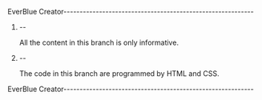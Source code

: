 EverBlue Creator-----------------------------------------------------------

1. --
   
   All the content in this branch is only informative.
   
3. --
   
   The code in this branch are programmed by HTML and CSS.
   
EverBlue Creator-----------------------------------------------------------
